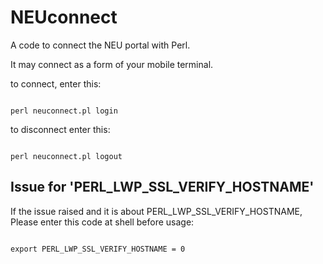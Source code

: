 # NEUconnect
A code to connect the NEU portal with Perl.

It may connect as a form of your mobile terminal.

to connect, enter this:
<pre><code>
perl neuconnect.pl login
</code></pre>

to disconnect enter this:
<pre><code>
perl neuconnect.pl logout
</code></pre>

## Issue for 'PERL_LWP_SSL_VERIFY_HOSTNAME'
If the issue raised and it is about PERL_LWP_SSL_VERIFY_HOSTNAME,
Please enter this code at shell before usage:
<pre><code>
export PERL_LWP_SSL_VERIFY_HOSTNAME = 0
</code></pre>
